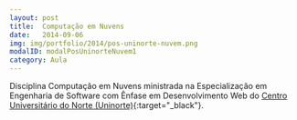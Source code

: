 ```yaml
---
layout: post
title:  Computação em Nuvens
date:   2014-09-06
img: img/portfolio/2014/pos-uninorte-nuvem.png
modalID: modalPosUninorteNuvem1
category: Aula
---
```


Disciplina Computação em Nuvens ministrada na Especialização em Engenharia de Software com Ênfase em Desenvolvimento Web
do [Centro Universitário do Norte (Uninorte)][uninorte]{:target="_black"}.

[uninorte]: https://www.uninorte.com.br/pos-graduacao/